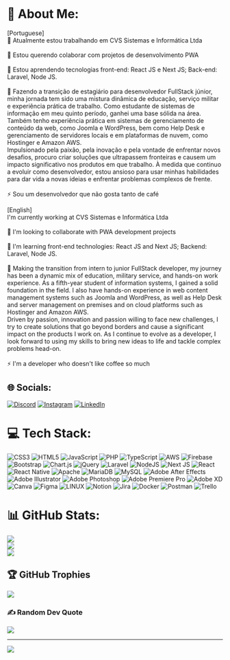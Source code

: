 # 💫 About Me:
[Portuguese]  
🔭 Atualmente estou trabalhando em CVS Sistemas e Informática Ltda<br><br>👯 Estou querendo colaborar com projetos de desenvolvimento PWA<br><br>🌱 Estou aprendendo tecnologias front-end: React JS e Next JS; Back-end: Laravel, Node JS.<br><br>💬 Fazendo a transição de estagiário para desenvolvedor FullStack júnior, minha jornada tem sido uma mistura dinâmica de educação, serviço militar e experiência prática de trabalho. Como estudante de sistemas de informação em meu quinto período, ganhei uma base sólida na área. Também tenho experiência prática em sistemas de gerenciamento de conteúdo da web, como Joomla e WordPress, bem como Help Desk e gerenciamento de servidores locais e em plataformas de nuvem, como Hostinger e Amazon AWS.<br>Impulsionado pela paixão, pela inovação e pela vontade de enfrentar novos desafios, procuro criar soluções que ultrapassem fronteiras e causem um impacto significativo nos produtos em que trabalho. À medida que continuo a evoluir como desenvolvedor, estou ansioso para usar minhas habilidades para dar vida a novas ideias e enfrentar problemas complexos de frente.<br><br>⚡ Sou um desenvolvedor que não gosta tanto de café

[English]  
I'm currently working at CVS Sistemas e Informática Ltda<br><br>👯 I'm looking to collaborate with PWA development projects<br><br>🌱 I'm learning front-end technologies: React JS and Next JS; Backend: Laravel, Node JS.<br><br>💬 Making the transition from intern to junior FullStack developer, my journey has been a dynamic mix of education, military service, and hands-on work experience. As a fifth-year student of information systems, I gained a solid foundation in the field. I also have hands-on experience in web content management systems such as Joomla and WordPress, as well as Help Desk and server management on premises and on cloud platforms such as Hostinger and Amazon AWS.<br>Driven by passion, innovation and passion willing to face new challenges, I try to create solutions that go beyond borders and cause a significant impact on the products I work on. As I continue to evolve as a developer, I look forward to using my skills to bring new ideas to life and tackle complex problems head-on.<br><br>⚡ I'm a developer who doesn't like coffee so much


## 🌐 Socials:
[![Discord](https://img.shields.io/badge/Discord-%237289DA.svg?logo=discord&logoColor=white)](https://discord.gg/Kali#1096) [![Instagram](https://img.shields.io/badge/Instagram-%23E4405F.svg?logo=Instagram&logoColor=white)](https://instagram.com/0livr_david) [![LinkedIn](https://img.shields.io/badge/LinkedIn-%230077B5.svg?logo=linkedin&logoColor=white)](https://linkedin.com/in/olivr-davidg) 

# 💻 Tech Stack:
![CSS3](https://img.shields.io/badge/css3-%231572B6.svg?style=for-the-badge&logo=css3&logoColor=white) ![HTML5](https://img.shields.io/badge/html5-%23E34F26.svg?style=for-the-badge&logo=html5&logoColor=white) ![JavaScript](https://img.shields.io/badge/javascript-%23323330.svg?style=for-the-badge&logo=javascript&logoColor=%23F7DF1E) ![PHP](https://img.shields.io/badge/php-%23777BB4.svg?style=for-the-badge&logo=php&logoColor=white) ![TypeScript](https://img.shields.io/badge/typescript-%23007ACC.svg?style=for-the-badge&logo=typescript&logoColor=white) ![AWS](https://img.shields.io/badge/AWS-%23FF9900.svg?style=for-the-badge&logo=amazon-aws&logoColor=white) ![Firebase](https://img.shields.io/badge/firebase-%23039BE5.svg?style=for-the-badge&logo=firebase) ![Bootstrap](https://img.shields.io/badge/bootstrap-%23563D7C.svg?style=for-the-badge&logo=bootstrap&logoColor=white) ![Chart.js](https://img.shields.io/badge/chart.js-F5788D.svg?style=for-the-badge&logo=chart.js&logoColor=white) ![jQuery](https://img.shields.io/badge/jquery-%230769AD.svg?style=for-the-badge&logo=jquery&logoColor=white) ![Laravel](https://img.shields.io/badge/laravel-%23FF2D20.svg?style=for-the-badge&logo=laravel&logoColor=white) ![NodeJS](https://img.shields.io/badge/node.js-6DA55F?style=for-the-badge&logo=node.js&logoColor=white) ![Next JS](https://img.shields.io/badge/Next-black?style=for-the-badge&logo=next.js&logoColor=white) ![React](https://img.shields.io/badge/react-%2320232a.svg?style=for-the-badge&logo=react&logoColor=%2361DAFB) ![React Native](https://img.shields.io/badge/react_native-%2320232a.svg?style=for-the-badge&logo=react&logoColor=%2361DAFB) ![Apache](https://img.shields.io/badge/apache-%23D42029.svg?style=for-the-badge&logo=apache&logoColor=white) ![MariaDB](https://img.shields.io/badge/MariaDB-003545?style=for-the-badge&logo=mariadb&logoColor=white) ![MySQL](https://img.shields.io/badge/mysql-%2300f.svg?style=for-the-badge&logo=mysql&logoColor=white) ![Adobe After Effects](https://img.shields.io/badge/Adobe%20After%20Effects-9999FF.svg?style=for-the-badge&logo=Adobe%20After%20Effects&logoColor=white) ![Adobe Illustrator](https://img.shields.io/badge/adobeillustrator-%23FF9A00.svg?style=for-the-badge&logo=adobeillustrator&logoColor=white) ![Adobe Photoshop](https://img.shields.io/badge/adobephotoshop-%2331A8FF.svg?style=for-the-badge&logo=adobephotoshop&logoColor=white) ![Adobe Premiere Pro](https://img.shields.io/badge/Adobe%20Premiere%20Pro-9999FF.svg?style=for-the-badge&logo=Adobe%20Premiere%20Pro&logoColor=white) ![Adobe XD](https://img.shields.io/badge/Adobe%20XD-470137?style=for-the-badge&logo=Adobe%20XD&logoColor=#FF61F6) ![Canva](https://img.shields.io/badge/Canva-%2300C4CC.svg?style=for-the-badge&logo=Canva&logoColor=white) 	![Figma](https://img.shields.io/badge/figma-%23F24E1E.svg?style=for-the-badge&logo=figma&logoColor=white) ![LINUX](https://img.shields.io/badge/Linux-FCC624?style=for-the-badge&logo=linux&logoColor=black) ![Notion](https://img.shields.io/badge/Notion-%23000000.svg?style=for-the-badge&logo=notion&logoColor=white) ![Jira](https://img.shields.io/badge/jira-%230A0FFF.svg?style=for-the-badge&logo=jira&logoColor=white) ![Docker](https://img.shields.io/badge/docker-%230db7ed.svg?style=for-the-badge&logo=docker&logoColor=white) ![Postman](https://img.shields.io/badge/Postman-FF6C37?style=for-the-badge&logo=postman&logoColor=white) ![Trello](https://img.shields.io/badge/Trello-%23026AA7.svg?style=for-the-badge&logo=Trello&logoColor=white)
# 📊 GitHub Stats:
![](https://github-readme-stats.vercel.app/api?username=0livrdavid&theme=dark&hide_border=false&include_all_commits=false&count_private=false)<br/>
![](https://github-readme-streak-stats.herokuapp.com/?user=0livrdavid&theme=dark&hide_border=false)<br/>
![](https://github-readme-stats.vercel.app/api/top-langs/?username=0livrdavid&theme=dark&hide_border=false&include_all_commits=false&count_private=false&layout=compact)

## 🏆 GitHub Trophies
![](https://github-profile-trophy.vercel.app/?username=0livrdavid&theme=monokai&no-frame=true&no-bg=false&margin-w=4)

### ✍️ Random Dev Quote
![](https://quotes-github-readme.vercel.app/api?type=horizontal&theme=dark)

---
[![](https://visitcount.itsvg.in/api?id=0livrdavid&icon=1&color=3)](https://visitcount.itsvg.in)

<!-- Proudly created with GPRM ( https://gprm.itsvg.in ) -->

